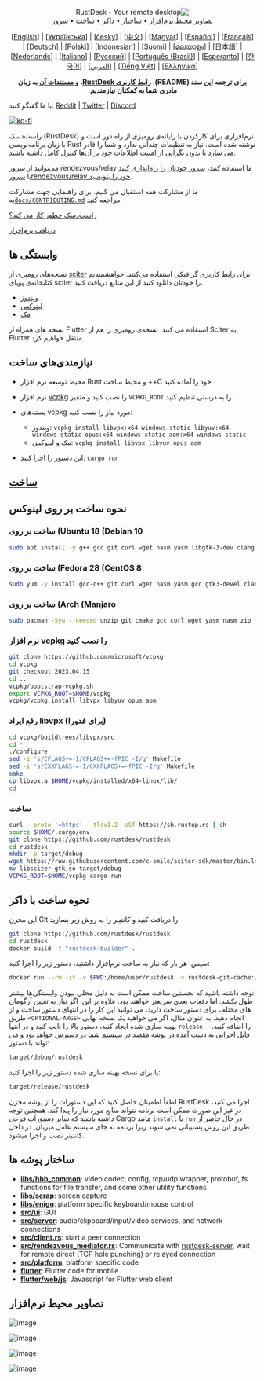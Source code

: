 <p dir="rtl" align="center">
  <img src="../res/logo-header.svg" alt="RustDesk - Your remote desktop"><br>
  <a href="#تصاویر-محیط-نرم افزار">تصاویر محیط نرم‌افزار</a> •
  <a href="#ساختار-پوشه-ها">ساختار</a> •
  <a href="#نحوه-ساخت-با-داکر">داکر</a> •
  <a href="#ساخت">ساخت</a> •
  <a href="#سرورهای-عمومی-رایگان">سرور</a>
</p>
<p align="center" dir="auto">[<a href="../README.md">English</a>] | [<a href="README-UA.md">Українська</a>] | [<a href="README-CS.md">česky</a>] | [<a href="README-ZH.md">中文</a>] | [<a href="README-HU.md">Magyar</a>] | [<a href="README-ES.md">Español</a>] | [<a href="README-FR.md">Français</a>] | [<a href="README-DE.md">Deutsch</a>] | [<a href="README-PL.md">Polski</a>] | [<a href="README-ID.md">Indonesian</a>] | [<a href="README-FI.md">Suomi</a>] | [<a href="README-ML.md">മലയാളം</a>] | [<a href="README-JP.md">日本語</a>] | [<a href="README-NL.md">Nederlands</a>] | [<a href="README-IT.md">Italiano</a>] | [<a href="README-RU.md">Русский</a>] | [<a href="README-PTBR.md">Português (Brasil)</a>] | [<a href="README-EO.md">Esperanto</a>] | [<a href="README-KR.md">한국어</a>] | [<a href="README-AR.md">العربي</a>] | [<a href="README-VN.md">Tiếng Việt</a>] | [<a href="README-GR.md">Ελληνικά</a>]</p>
<p dir="rtl" align="center"><b>برای ترجمه این سند (README)، <a href="https://github.com/rustdesk/rustdesk/tree/master/src/lang" dir="rtl">رابط کاربری RustDesk</a>، <a href="https://github.com/rustdesk/doc.rustdesk.com" dir="rtl">و مستندات آن</a> به زبان مادری شما به کمکتان نیازمندیم. </b></p>

با ما گفتگو کنید:  [Reddit](https://www.reddit.com/r/rustdesk) | [Twitter](https://twitter.com/rustdesk) | [Discord](https://discord.gg/nDceKgxnkV) 


[![ko-fi](https://ko-fi.com/img/githubbutton_sm.svg)](https://ko-fi.com/I2I04VU09)

راست‌دسک (RustDesk) نرم‌افزاری برای کارکردن با رایانه‌ی رومیزی از راه دور است و با زبان برنامه‌نویسی Rust نوشته شده است. نیاز به تنظیمات چندانی ندارد و شما را قادر می سازد تا بدون نگرانی از امنیت اطلاعات خود بر آن‌ها کنترل کامل داشته باشید.

می‌توانید از سرور rendezvous/relay ما استفاده کنید، [سرور خودتان را راه‌اندازی کنید](https://desk.redlk.com/server) یا
[ سرورrendezvous/relay  خود را بنویسید](https://github.com/rustdesk/rustdesk).

ما از مشارکت همه استقبال می کنیم. برای راهنمایی جهت مشارکت به[`docs/CONTRIBUTING.md`](CONTRIBUTING.md) مراجعه کنید.

[راست‌دسک چطور کار می کند؟](https://github.com/rustdesk/rustdesk/wiki/How-does-RustDesk-work%3F)

[دریافت نرم‌افزار](https://github.com/rustdesk/rustdesk/releases)

## وابستگی ها

نسخه‌های رومیزی از [sciter](https://sciter.com/) برای رابط کاربری گرافیکی استفاده می‌کنند. خواهشمندیم کتابخانه‌ی پویای sciter را خودتان دانلود کنید از این منابع دریافت کنید.

- [ویندوز](https://raw.githubusercontent.com/c-smile/sciter-sdk/master/bin.win/x64/sciter.dll)
- [لینوکس](https://raw.githubusercontent.com/c-smile/sciter-sdk/master/bin.lnx/x64/libsciter-gtk.so)
- [مک](https://raw.githubusercontent.com/c-smile/sciter-sdk/master/bin.osx/libsciter.dylib)

نسخه های همراه از Flutter استفاده می کنند. نسخه‌ی رومیزی را هم از Sciter به Flutter منتقل خواهیم کرد.

## نیازمندی‌های ساخت

- محیط توسعه نرم افزار Rust و محیط ساخت ++C خود را آماده کنید

- نرم افزار [vcpkg](https://github.com/microsoft/vcpkg) را نصب کنید و متغیر `VCPKG_ROOT` را به درستی تنظیم کنید.
- بسته‌های vcpkg مورد نیاز را نصب کنید:
  - ویندوز: `vcpkg install libvpx:x64-windows-static libyuv:x64-windows-static opus:x64-windows-static aom:x64-windows-static`
  - مک و لینوکس: `vcpkg install libvpx libyuv opus aom`
- این دستور را اجرا کنید: `cargo run`

## [ساخت](https://desk.redlk.com/docs/en/dev/build/)

## نحوه ساخت بر روی لینوکس

### ساخت بر روی (Ubuntu 18 (Debian 10

```sh
sudo apt install -y g++ gcc git curl wget nasm yasm libgtk-3-dev clang libxcb-randr0-dev libxdo-dev libxfixes-dev libxcb-shape0-dev libxcb-xfixes0-dev libasound2-dev libpulse-dev cmake
```

### ساخت بر روی (Fedora 28 (CentOS 8

```sh
sudo yum -y install gcc-c++ git curl wget nasm yasm gcc gtk3-devel clang libxcb-devel libxdo-devel libXfixes-devel pulseaudio-libs-devel cmake alsa-lib-devel
```

### ساخت بر روی (Arch (Manjaro

```sh
sudo pacman -Syu --needed unzip git cmake gcc curl wget yasm nasm zip make pkg-config clang gtk3 xdotool libxcb libxfixes alsa-lib pipewire
```

### نرم افزار vcpkg را نصب کنید

```sh
git clone https://github.com/microsoft/vcpkg
cd vcpkg
git checkout 2023.04.15
cd ..
vcpkg/bootstrap-vcpkg.sh
export VCPKG_ROOT=$HOME/vcpkg
vcpkg/vcpkg install libvpx libyuv opus aom
```

### رفع ایراد libvpx (برای فدورا)

```sh
cd vcpkg/buildtrees/libvpx/src
cd *
./configure
sed -i 's/CFLAGS+=-I/CFLAGS+=-fPIC -I/g' Makefile
sed -i 's/CXXFLAGS+=-I/CXXFLAGS+=-fPIC -I/g' Makefile
make
cp libvpx.a $HOME/vcpkg/installed/x64-linux/lib/
cd
```

### ساخت

```sh
curl --proto '=https' --tlsv1.2 -sSf https://sh.rustup.rs | sh
source $HOME/.cargo/env
git clone https://github.com/rustdesk/rustdesk
cd rustdesk
mkdir -p target/debug
wget https://raw.githubusercontent.com/c-smile/sciter-sdk/master/bin.lnx/x64/libsciter-gtk.so
mv libsciter-gtk.so target/debug
VCPKG_ROOT=$HOME/vcpkg cargo run
```

## نحوه ساخت با داکر

این مخزن Git را دریافت کنید و کانتینر را به روش زیر بسازید

```sh
git clone https://github.com/rustdesk/rustdesk
cd rustdesk
docker build -t "rustdesk-builder" .
```

سپس، هر بار که نیاز به ساخت نرم‌افزار داشتید، دستور زیر را اجرا کنید:

```sh
docker run --rm -it -v $PWD:/home/user/rustdesk -v rustdesk-git-cache:/home/user/.cargo/git -v rustdesk-registry-cache:/home/user/.cargo/registry -e PUID="$(id -u)" -e PGID="$(id -g)" rustdesk-builder
```

توجه داشته باشید که نخستین ساخت ممکن است به دلیل محلی نبودن وابستگی‌ها بیشتر طول بکشد. اما دفعات بعدی سریعتر خواهند بود. علاوه بر این، اگر نیاز به تعیین آرگومان های مختلف برای دستور ساخت دارید، می توانید این کار را در انتهای دستور ساخت و از طریق `<OPTIONAL-ARGS>` انجام دهید. به عنوان مثال، اگر می خواهید یک نسخه نهایی بهینه سازی شده ایجاد کنید، دستور بالا را تایپ کنید و در انتها  `release--` را اضافه کنید. فایل اجرایی به دست آمده در پوشه مقصد در سیستم شما در دسترس خواهد بود و می تواند با دستور:

```sh
target/debug/rustdesk
```

یا برای نسخه بهینه سازی شده دستور زیر را اجرا کنید:

```sh
target/release/rustdesk
```

لطفاً اطمینان حاصل کنید که این دستورات را از پوشه مخزن RustDesk اجرا می کنید، در غیر این صورت ممکن است برنامه نتواند منابع مورد نیاز را پیدا کند. همچنین توجه داشته باشید که سایر دستورات فرعی Cargo مانند `install` یا `run` در حال حاضر از طریق این روش پشتیبانی نمی شوند زیرا برنامه به جای سیستم عامل میزبان, در داخل کانتینر نصب و اجرا میشود.

## ساختار پوشه ها 

- **[libs/hbb_common](https://github.com/rustdesk/rustdesk/tree/master/libs/hbb_common)**: video codec, config, tcp/udp wrapper, protobuf, fs functions for file transfer, and some other utility functions
- **[libs/scrap](https://github.com/rustdesk/rustdesk/tree/master/libs/scrap)**: screen capture
- **[libs/enigo](https://github.com/rustdesk/rustdesk/tree/master/libs/enigo)**: platform specific keyboard/mouse control
- **[src/ui](https://github.com/rustdesk/rustdesk/tree/master/src/ui)**: GUI
- **[src/server](https://github.com/rustdesk/rustdesk/tree/master/src/server)**: audio/clipboard/input/video services, and network connections
- **[src/client.rs](https://github.com/rustdesk/rustdesk/tree/master/src/client.rs)**: start a peer connection
- **[src/rendezvous_mediator.rs](https://github.com/rustdesk/rustdesk/tree/master/src/rendezvous_mediator.rs)**: Communicate with [rustdesk-server](https://github.com/rustdesk/rustdesk-server), wait for remote direct (TCP hole punching) or relayed connection
- **[src/platform](https://github.com/rustdesk/rustdesk/tree/master/src/platform)**: platform specific code
- **[flutter](https://github.com/rustdesk/rustdesk/tree/master/flutter)**: Flutter code for mobile
- **[flutter/web/js](https://github.com/rustdesk/rustdesk/tree/master/flutter/web/js)**: Javascript for Flutter web client

## تصاویر محیط نرم‌افزار

![image](https://user-images.githubusercontent.com/71636191/113112362-ae4deb80-923b-11eb-957d-ff88daad4f06.png)

![image](https://user-images.githubusercontent.com/71636191/113112619-f705a480-923b-11eb-911d-97e984ef52b6.png)

![image](https://user-images.githubusercontent.com/71636191/113112857-3fbd5d80-923c-11eb-9836-768325faf906.png)

![image](https://user-images.githubusercontent.com/71636191/135385039-38fdbd72-379a-422d-b97f-33df71fb1cec.png)
